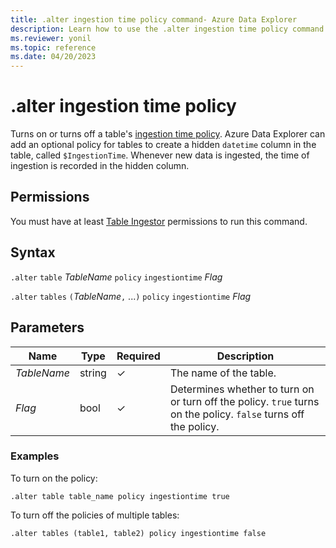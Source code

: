 ```yaml
---
title: .alter ingestion time policy command- Azure Data Explorer
description: Learn how to use the .alter ingestion time policy command to turn on or turn off a table's ingestion time policy.
ms.reviewer: yonil
ms.topic: reference
ms.date: 04/20/2023
---
```

# .alter ingestion time policy

Turns on or turns off a table's [ingestion time policy](ingestiontimepolicy.md). Azure Data Explorer can add an optional policy for tables to create a hidden `datetime` column in the table, called `$IngestionTime`. Whenever new data is ingested, the time of ingestion is recorded in the hidden column.

## Permissions

You must have at least [Table Ingestor](../management/access-control/role-based-access-control.md) permissions to run this command.

## Syntax

`.alter` `table` *TableName* `policy` `ingestiontime` *Flag*

`.alter` `tables` `(`*TableName*`,` ...`)` `policy` `ingestiontime` *Flag*

## Parameters

|Name|Type|Required|Description|
|--|--|--|--|
|*TableName*|string|&check;|The name of the table.|
|*Flag*|bool|&check;|Determines whether to turn on or turn off the policy. `true` turns on the policy. `false` turns off the policy.|

### Examples

To turn on the policy:

```kusto
.alter table table_name policy ingestiontime true
```

To turn off the policies of multiple tables:

```kusto
.alter tables (table1, table2) policy ingestiontime false
```
